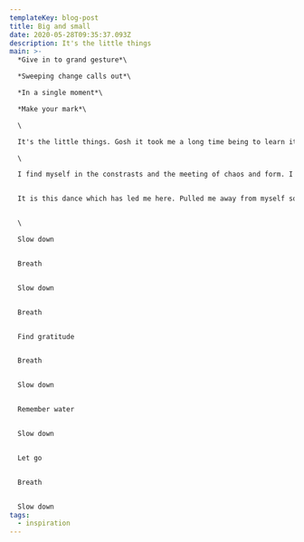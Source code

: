 ```yaml
---
templateKey: blog-post
title: Big and small
date: 2020-05-28T09:35:37.093Z
description: It's the little things
main: >-
  *Give in to grand gesture*\

  *Sweeping change calls out*\

  *In a single moment*\

  *Make your mark*\

  \

  It's the little things. Gosh it took me a long time being to learn it and I am learning still. I notice how step boldly a moment and then fade away as it passes. I watch in awe at the persistence of those small benign gestures, like water carasseing stone, wear smooth the roughest edges.\

  \

  I find myself in the constrasts and the meeting of chaos and form. I remember stumbling upon the turn of phrase, "the living edge between finely tuned systems and emergent behaviour", as I struggled to find a side of the fence to stand upon. In places of chaos I find form and in places of form I find chaos.


  It is this dance which has led me here. Pulled me away from myself so that I can become somebody else striving to be myself. Letting go of the theory leaving myself no escape but the practice, carrying with me only the principles, boiled down to an essence. Slow down


  \

  Slow down


  Breath


  Slow down


  Breath


  Find gratitude


  Breath


  Slow down


  Remember water


  Slow down


  Let go


  Breath


  Slow down
tags:
  - inspiration
---
```


